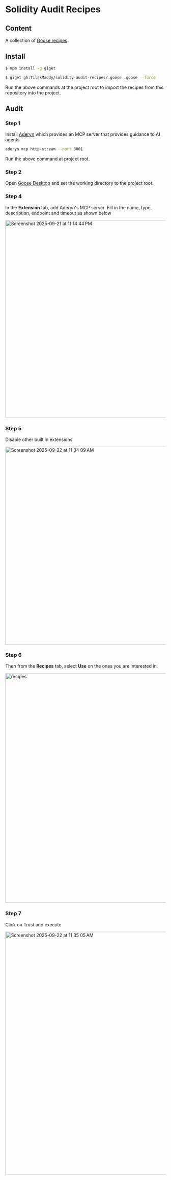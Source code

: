 # Solidity Audit Recipes

## Content

A collection of [Goose recipes](https://block.github.io/goose/docs/quickstart).

## Install

```bash
$ npm install -g giget

$ giget gh:TilakMaddy/solidity-audit-recipes/.goose .goose --force
```

Run the above commands at the project root to import the recipes from this repository into the project.

## Audit

### Step 1

Install [Aderyn](https://github.com/cyfrin/aderyn) which provides an MCP server that provides guidance to AI agents

```bash
aderyn mcp http-stream --port 3001
```
Run the above command at project root.

### Step 2

Open [Goose Desktop](https://block.github.io/goose/docs/getting-started/installation) and set the working directory to the project root. 

### Step 4

In the **Extension** tab, add Aderyn's MCP server. Fill in the name, type, description, endpoint and timeout as shown below

<img height="620" alt="Screenshot 2025-09-21 at 11 14 44 PM" src="https://github.com/user-attachments/assets/c1946882-1aff-49e6-9d86-e089784677ee" />

### Step 5

Disable other built in extensions

<img height="620" alt="Screenshot 2025-09-22 at 11 34 09 AM" src="https://github.com/user-attachments/assets/30aafa44-b8c9-49ad-a30d-baab9d989f52" />

### Step 6

Then from the **Recipes** tab, select **Use** on the ones you are interested in.

<img width="720" alt="recipes" src="https://github.com/user-attachments/assets/845e61f3-b5b0-4cc6-a451-dcc3e82d53f8" />

### Step 7

Click on Trust and execute

<img width="1013" height="761" alt="Screenshot 2025-09-22 at 11 35 05 AM" src="https://github.com/user-attachments/assets/d85967dc-ea1f-4c38-bfa6-75462bf49a20" />
